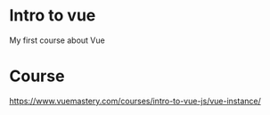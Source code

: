 # Intro to vue
My first course about Vue

# Course
https://www.vuemastery.com/courses/intro-to-vue-js/vue-instance/

